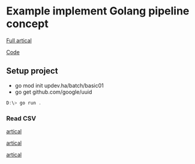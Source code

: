 # Example implement Golang pipeline concept

[Full artical](https://towardsdatascience.com/concurrent-data-pipelines-in-golang-85b18c2eecc2)

[Code](https://github.com/RicardoLinck/data-pipeline-golang)

## Setup project
- go mod init updev.ha/batch/basic01
- go get github.com/google/uuid

``` powershell
D:\> go run .
```

### Read CSV
[artical](https://ankurraina.medium.com/reading-a-simple-csv-in-go-36d7a269cecd)

[artical](https://nicksardo.wordpress.com/2018/05/24/playing-with-golang-and-csv-files/)

[artical](https://zetcode.com/golang/csv/)
